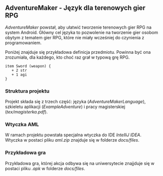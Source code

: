 ## AdventureMaker - Język dla terenowych gier RPG

*AdventureMaker* powstał, aby ułatwić tworzenie terenowych gier RPG na system Android. Główny cel języka to pozwolenie na tworzenie gier osobom obytym z tematem gier RPG, które nie miały wcześniej do czynienia z programowaniem.

Poniżej znajduje się przykładowa definicja przedmiotu. Powinna być ona zrozumiała, dla każdego, kto choć raz grał w typową grę RPG.

```
item Sword (weapon) {
   + 2 str
   + 1 agi
}
```

### Struktura projektu

Projekt składa się z trzech część: języka (*AdventureMakerLanguage*), szkieletu aplikacji (*ExampleAdventure*) i pracy magisterskiej (*tex/magisterka.pdf*).

### Wtyczka AML

W ramach projektu powstała specjalna wtyczka do IDE *IntelliJ IDEA*. Wtyczka w postaci pliku *aml.zip* znajduje się w folderze *docs/files*.

### Przykładowa gra

Przykładowa gra, której akcja odbywa się na uniwersytecie znajjduje się w postaci pliku *.apk* w folderze *docs/files*.
